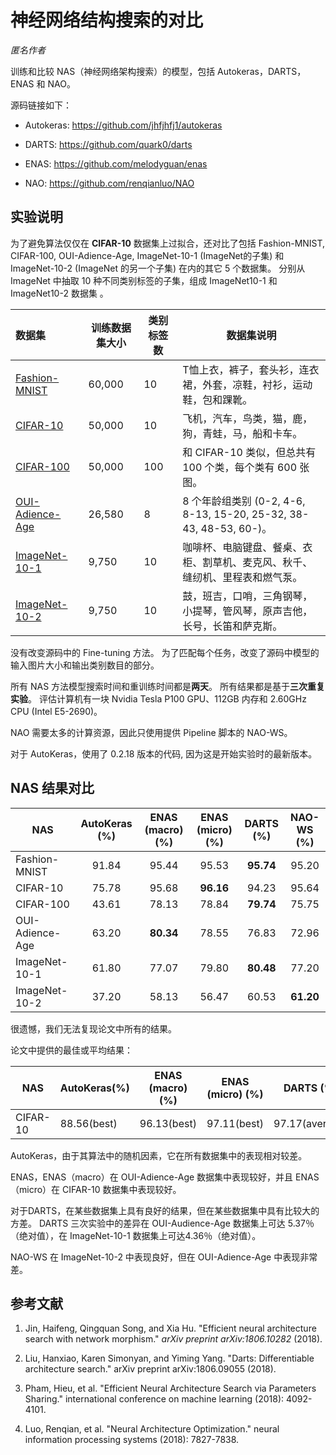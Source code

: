 # 神经网络结构搜索的对比

*匿名作者*

训练和比较 NAS（神经网络架构搜索）的模型，包括 Autokeras，DARTS，ENAS 和 NAO。

源码链接如下：

- Autokeras: <https://github.com/jhfjhfj1/autokeras>

- DARTS: <https://github.com/quark0/darts>

- ENAS: <https://github.com/melodyguan/enas>

- NAO: <https://github.com/renqianluo/NAO>

## 实验说明

为了避免算法仅仅在 **CIFAR-10** 数据集上过拟合，还对比了包括 Fashion-MNIST, CIFAR-100, OUI-Adience-Age, ImageNet-10-1 (ImageNet的子集) 和 ImageNet-10-2 (ImageNet 的另一个子集) 在内的其它 5 个数据集。 分别从 ImageNet 中抽取 10 种不同类别标签的子集，组成 ImageNet10-1 和 ImageNet10-2 数据集 。

| 数据集                                                                                     | 训练数据集大小 | 类别标签数 | 数据集说明                                                       |
|:--------------------------------------------------------------------------------------- | ------- | ----- | ----------------------------------------------------------- |
| [Fashion-MNIST](https://github.com/zalandoresearch/fashion-mnist)                       | 60,000  | 10    | T恤上衣，裤子，套头衫，连衣裙，外套，凉鞋，衬衫，运动鞋，包和踝靴。                          |
| [CIFAR-10](https://www.cs.toronto.edu/~kriz/cifar.html)                                 | 50,000  | 10    | 飞机，汽车，鸟类，猫，鹿，狗，青蛙，马，船和卡车。                                   |
| [CIFAR-100](https://www.cs.toronto.edu/~kriz/cifar.html)                                | 50,000  | 100   | 和 CIFAR-10 类似，但总共有 100 个类，每个类有 600 张图。                      |
| [OUI-Adience-Age](https://talhassner.github.io/home/projects/Adience/Adience-data.html) | 26,580  | 8     | 8 个年龄组类别 (0-2, 4-6, 8-13, 15-20, 25-32, 38-43, 48-53, 60-)。 |
| [ImageNet-10-1](http://www.image-net.org/)                                              | 9,750   | 10    | 咖啡杯、电脑键盘、餐桌、衣柜、割草机、麦克风、秋千、缝纫机、里程表和燃气泵。                      |
| [ImageNet-10-2](http://www.image-net.org/)                                              | 9,750   | 10    | 鼓，班吉，口哨，三角钢琴，小提琴，管风琴，原声吉他，长号，长笛和萨克斯。                        |

没有改变源码中的 Fine-tuning 方法。 为了匹配每个任务，改变了源码中模型的输入图片大小和输出类别数目的部分。

所有 NAS 方法模型搜索时间和重训练时间都是**两天**。 所有结果都是基于**三次重复实验**。 评估计算机有一块 Nvidia Tesla P100 GPU、112GB 内存和 2.60GHz CPU (Intel E5-2690)。

NAO 需要太多的计算资源，因此只使用提供 Pipeline 脚本的 NAO-WS。

对于 AutoKeras，使用了 0.2.18 版本的代码, 因为这是开始实验时的最新版本。

## NAS 结果对比

| NAS             | AutoKeras (%) | ENAS (macro) (%) | ENAS (micro) (%) | DARTS (%) | NAO-WS (%) |
| --------------- |:-------------:|:----------------:|:----------------:|:---------:|:----------:|
| Fashion-MNIST   |     91.84     |      95.44       |      95.53       | **95.74** |   95.20    |
| CIFAR-10        |     75.78     |      95.68       |    **96.16**     |   94.23   |   95.64    |
| CIFAR-100       |     43.61     |      78.13       |      78.84       | **79.74** |   75.75    |
| OUI-Adience-Age |     63.20     |    **80.34**     |      78.55       |   76.83   |   72.96    |
| ImageNet-10-1   |     61.80     |      77.07       |      79.80       | **80.48** |   77.20    |
| ImageNet-10-2   |     37.20     |      58.13       |      56.47       |   60.53   | **61.20**  |

很遗憾，我们无法复现论文中所有的结果。

论文中提供的最佳或平均结果：

| NAS       | AutoKeras(%) | ENAS (macro) (%) | ENAS (micro) (%) |   DARTS (%)    | NAO-WS (%)  |
| --------- | ------------ |:----------------:|:----------------:|:--------------:|:-----------:|
| CIFAR- 10 | 88.56(best)  |   96.13(best)    |   97.11(best)    | 97.17(average) | 96.47(best) |

AutoKeras，由于其算法中的随机因素，它在所有数据集中的表现相对较差。

ENAS，ENAS（macro）在 OUI-Adience-Age 数据集中表现较好，并且 ENAS（micro）在 CIFAR-10 数据集中表现较好。

对于DARTS，在某些数据集上具有良好的结果，但在某些数据集中具有比较大的方差。 DARTS 三次实验中的差异在 OUI-Audience-Age 数据集上可达 5.37％（绝对值），在 ImageNet-10-1 数据集上可达4.36％（绝对值）。

NAO-WS 在 ImageNet-10-2 中表现良好，但在 OUI-Adience-Age 中表现非常差。

## 参考文献

1. Jin, Haifeng, Qingquan Song, and Xia Hu. "Efficient neural architecture search with network morphism." *arXiv preprint arXiv:1806.10282* (2018).

2. Liu, Hanxiao, Karen Simonyan, and Yiming Yang. "Darts: Differentiable architecture search." arXiv preprint arXiv:1806.09055 (2018).

3. Pham, Hieu, et al. "Efficient Neural Architecture Search via Parameters Sharing." international conference on machine learning (2018): 4092-4101.

4. Luo, Renqian, et al. "Neural Architecture Optimization." neural information processing systems (2018): 7827-7838.